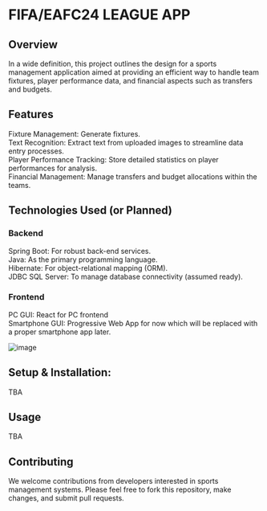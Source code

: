 # FIFA/EAFC24 LEAGUE APP

## Overview
In a wide definition, this project outlines the design for a sports management application aimed at providing an efficient way to handle team fixtures, player performance data, and financial aspects such as transfers and budgets.

## Features
Fixture Management: Generate fixtures.<br>
Text Recognition: Extract text from uploaded images to streamline data entry processes.<br>
Player Performance Tracking: Store detailed statistics on player performances for analysis.<br>
Financial Management: Manage transfers and budget allocations within the teams.<br>

## Technologies Used (or Planned)
### Backend
Spring Boot: For robust back-end services.<br>
Java: As the primary programming language.<br>
Hibernate: For object-relational mapping (ORM).<br>
JDBC SQL Server: To manage database connectivity (assumed ready).<br>
### Frontend
PC GUI: React for PC frontend<br>
Smartphone GUI: Progressive Web App for now which will be replaced with a proper smartphone app later.<be>

![image](https://github.com/DrEpico/FifaLeague/assets/76069708/f83d7bcf-a321-45d4-aaee-3e3c61c7c671)

## Setup & Installation: 
TBA

## Usage
TBA

## Contributing
We welcome contributions from developers interested in sports management systems. Please feel free to fork this repository, make changes, and submit pull requests.
